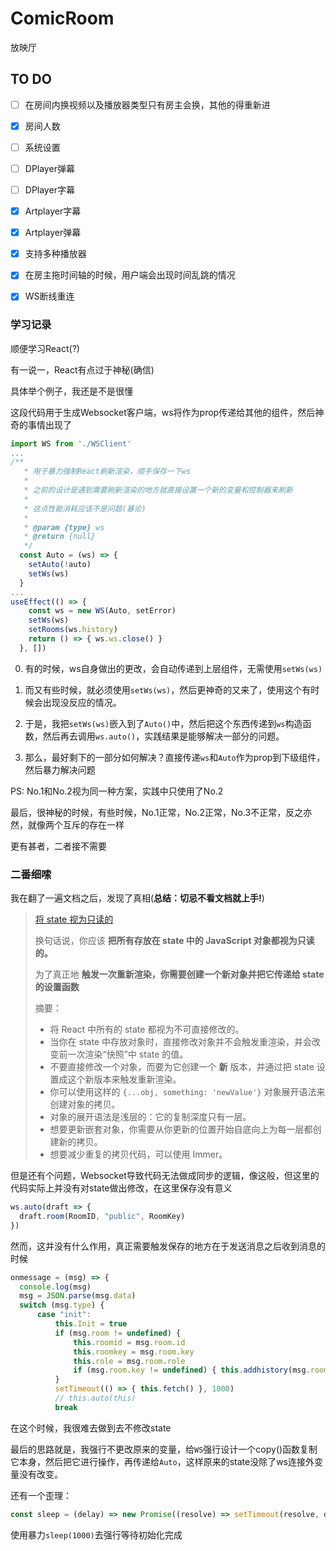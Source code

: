 # ComicRoom

放映厅

## TO DO

- [ ] 在房间内换视频以及播放器类型只有房主会换，其他的得重新进

- [x] 房间人数

- [ ] 系统设置

- [ ] DPlayer弹幕

- [ ] DPlayer字幕

- [x] Artplayer字幕

- [x] Artplayer弹幕

- [x] 支持多种播放器

- [x] 在房主拖时间轴的时候，用户端会出现时间乱跳的情况

- [x] WS断线重连

### 学习记录

顺便学习React(?)

有一说一，React有点过于神秘(确信)

具体举个例子，我还是不是很懂

这段代码用于生成Websocket客户端，ws将作为prop传递给其他的组件，然后神奇的事情出现了

```jsx
import WS from './WSClient'
...
/**
   * 用于暴力强制React刷新渲染，顺手保存一下ws
   * 
   * 之前的设计是遇到需要刷新渲染的地方就直接设置一个新的变量和控制器来刷新
   * 
   * 这点性能消耗应该不是问题(暴论)
   *
   * @param {type} ws
   * @return {null} 
   */
  const Auto = (ws) => {
    setAuto(!auto)
    setWs(ws)
  }
...
useEffect(() => {
    const ws = new WS(Auto, setError)
    setWs(ws)
    setRooms(ws.history)
    return () => { ws.ws.close() }
  }, [])
```

0. 有的时候，ws自身做出的更改，会自动传递到上层组件，无需使用`setWs(ws)`

1. 而又有些时候，就必须使用`setWs(ws)`，然后更神奇的又来了，使用这个有时候会出现没反应的情况。

2. 于是，我把`setWs(ws)`嵌入到了`Auto()`中，然后把这个东西传递到`ws`构造函数，然后再去调用`ws.auto()`，实践结果是能够解决一部分的问题。

3. 那么，最好剩下的一部分如何解决？直接传递`ws`和`Auto`作为prop到下级组件，然后暴力解决问题

PS: No.1和No.2视为同一种方案，实践中只使用了No.2

最后，很神秘的时候，有些时候，No.1正常，No.2正常，No.3不正常，反之亦然，就像两个互斥的存在一样

更有甚者，二者接不需要


### 二番细嗦

我在翻了一遍文档之后，发现了真相(**总结：切忌不看文档就上手!**)

>  [将 state 视为只读的](https://zh-hans.react.dev/learn/updating-objects-in-state#treat-state-as-read-only)
>
>   换句话说，你应该 **把所有存放在 state 中的 JavaScript 对象都视为只读的。**
>
>   为了真正地 **触发一次重新渲染，你需要创建一个新对象并把它传递给 state 的设置函数**
>
>   摘要：
>   - 将 React 中所有的 state 都视为不可直接修改的。
>   - 当你在 state 中存放对象时，直接修改对象并不会触发重渲染，并会改变前一次渲染“快照”中 state 的值。
>   - 不要直接修改一个对象，而要为它创建一个 **新** 版本，并通过把 state 设置成这个新版本来触发重新渲染。
>   - 你可以使用这样的 `{...obj, something: 'newValue'}` 对象展开语法来创建对象的拷贝。
>   - 对象的展开语法是浅层的：它的复制深度只有一层。
>   - 想要更新嵌套对象，你需要从你更新的位置开始自底向上为每一层都创建新的拷贝。
>   - 想要减少重复的拷贝代码，可以使用 Immer。

但是还有个问题，Websocket导致代码无法做成同步的逻辑，像这般，但这里的代码实际上并没有对state做出修改，在这里保存没有意义

```js
ws.auto(draft => {
  draft.room(RoomID, "public", RoomKey)
})
```
然而，这并没有什么作用，真正需要触发保存的地方在于发送消息之后收到消息的时候
```js
onmessage = (msg) => {
  console.log(msg)
  msg = JSON.parse(msg.data)
  switch (msg.type) {
      case "init":
          this.Init = true
          if (msg.room != undefined) {
              this.roomid = msg.room.id
              this.roomkey = msg.room.key
              this.role = msg.room.role
              if (msg.room.key != undefined) { this.addhistory(msg.room.id, msg.room.key) }
          }
          setTimeout(() => { this.fetch() }, 1000)
          // this.auto(this)
          break
```
在这个时候，我很难去做到去不修改state

最后的思路就是，我强行不更改原来的变量，给`WS`强行设计一个copy()函数复制它本身，然后把它进行操作，再传递给`Auto`，这样原来的state没除了ws连接外变量没有改变。

还有一个歪理：
```js
const sleep = (delay) => new Promise((resolve) => setTimeout(resolve, delay))
```
使用暴力`sleep(1000)`去强行等待初始化完成